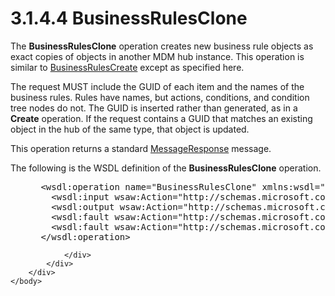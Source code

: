 <html dir="LTR" xmlns:mshelp="http://msdn.microsoft.com/mshelp" xmlns:ddue="http://ddue.schemas.microsoft.com/authoring/2003/5" xmlns:xlink="http://www.w3.org/1999/xlink" xmlns:tool="http://www.microsoft.com/tooltip">
    <head>
        <meta http-equiv="Content-Type" content="text/html; CHARSET=utf-8"></meta>
        <meta name="save" content="history"></meta>
        <title>3.1.4.4 BusinessRulesClone</title>
        <xml>
            <mshelp:toctitle title="3.1.4.4 BusinessRulesClone"></mshelp:toctitle>
            <mshelp:rltitle title="[MS-SSMDSWS-15]: BusinessRulesClone"></mshelp:rltitle>
            <mshelp:keyword index="A" term="765faa63-9ccb-433c-b182-64efb17d18a4"></mshelp:keyword>
            <mshelp:attr name="DCSext.ContentType" value="open specification"></mshelp:attr>
            <mshelp:attr name="AssetID" value="765faa63-9ccb-433c-b182-64efb17d18a4"></mshelp:attr>
            <mshelp:attr name="TopicType" value="kbRef"></mshelp:attr>
            <mshelp:attr name="DCSext.Title" value="[MS-SSMDSWS-15]: BusinessRulesClone" />
        </xml>
    </head>
    <body>
        <div id="header">
            <h1 class="heading">3.1.4.4 BusinessRulesClone</h1>
        </div>
        <div id="mainSection">
            <div id="mainBody">
                <div id="allHistory" class="saveHistory"></div>
                <div id="sectionSection0" class="section" name="collapseableSection">
                    

<p>The <b>BusinessRulesClone</b> operation creates new business
rule objects as exact copies of objects in another MDM hub instance. This
operation is similar to <a href="2f146644-4be3-4ea7-8362-42128f434e85.md">BusinessRulesCreate</a>
except as specified here.</p>

<p>The request MUST include the GUID of each item and the names
of the business rules. Rules have names, but actions, conditions, and condition
tree nodes do not. The GUID is inserted rather than generated, as in a <b>Create</b>
operation. If the request contains a GUID that matches an existing object in
the hub of the same type, that object is updated.</p>

<p>This operation returns a standard <a href="81713c2d-8c41-43bd-85dd-e106c538c3ae.md">MessageResponse</a> message.</p>

<p>The following is the WSDL definition of the <b>BusinessRulesClone</b>
operation.</p>

<dl>
<dd>
<div><pre> &lt;wsdl:operation name=&quot;BusinessRulesClone&quot; xmlns:wsdl=&quot;http://schemas.xmlsoap.org/wsdl/&quot;&gt;
   &lt;wsdl:input wsaw:Action=&quot;http://schemas.microsoft.com/sqlserver/masterdataservices/2009/09/IService/BusinessRulesClone&quot; name=&quot;BusinessRulesCloneRequest&quot; message=&quot;tns:BusinessRulesCloneRequest&quot; /&gt;xmlns:wsaw=&quot;http://www.w3.org/2006/05/addressing/wsdl&quot; /&gt;
   &lt;wsdl:output wsaw:Action=&quot;http://schemas.microsoft.com/sqlserver/masterdataservices/2009/09/IService/BusinessRulesCloneResponse&quot; name=&quot;MessageResponse&quot; message=&quot;tns:MessageResponse&quot; /&gt;xmlns:wsaw=&quot;http://www.w3.org/2006/05/addressing/wsdl&quot; /&gt;
   &lt;wsdl:fault wsaw:Action=&quot;http://schemas.microsoft.com/sqlserver/masterdataservices/2009/09/IService/BusinessRulesCloneSkuNotSupportedMessageFault&quot; name=&quot;SkuNotSupportedMessageFault&quot; message=&quot;tns:IService_BusinessRulesClone_SkuNotSupportedMessageFault_FaultMessage&quot; xmlns:wsaw=&quot;http://www.w3.org/2006/05/addressing/wsdl&quot; /&gt;
   &lt;wsdl:fault wsaw:Action=&quot;http://schemas.microsoft.com/sqlserver/masterdataservices/2009/09/IService/BusinessRulesCloneEditionExpiredMessageFault&quot; name=&quot;EditionExpiredMessageFault&quot; message=&quot;tns:IService_BusinessRulesClone_EditionExpiredMessageFault_FaultMessage&quot; xmlns:wsaw=&quot;http://www.w3.org/2006/05/addressing/wsdl&quot; /&gt;
 &lt;/wsdl:operation&gt;
</pre></div>
</dd></dl>


                </div>
            </div>
        </div>
    </body>
</html>